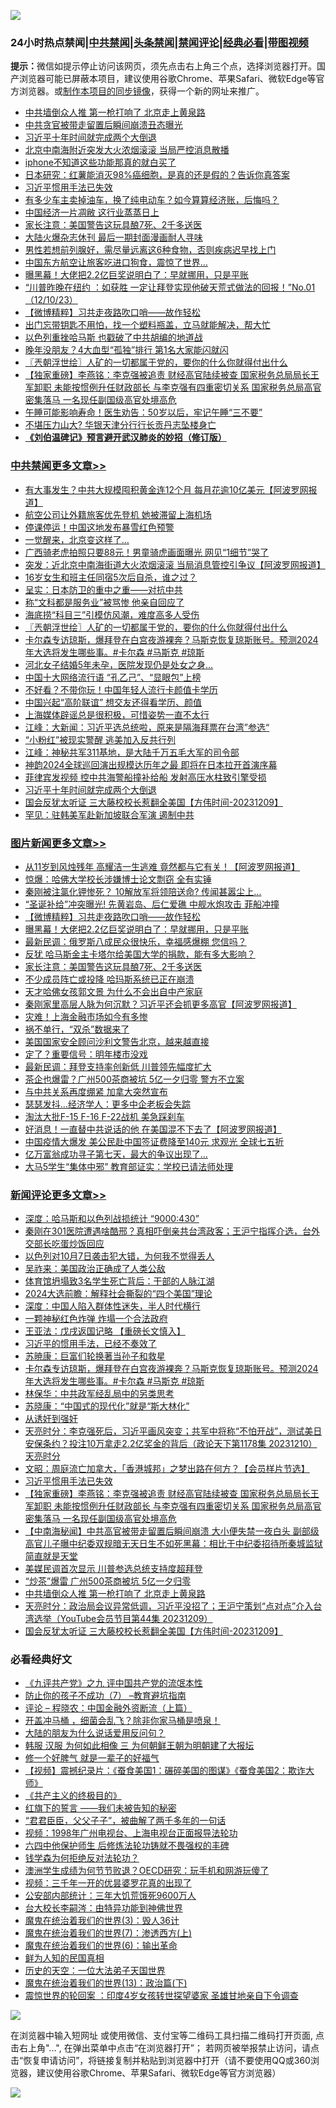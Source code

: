 ![](https://raw.githubusercontent.com/jsvpn/jsproxy/dev/64photo/fqnews-qr.jpg)

<div id="tt">
<h3>24小时热点禁闻|<a href="#%E4%B8%AD%E5%85%B1%E7%A6%81%E9%97%BB%E6%9B%B4%E5%A4%9A%E6%96%87%E7%AB%A0">中共禁闻</a>|<a href="#%E5%9B%BE%E7%89%87%E6%96%B0%E9%97%BB%E6%9B%B4%E5%A4%9A%E6%96%87%E7%AB%A0">头条禁闻</a>|<a href="#%E6%96%B0%E9%97%BB%E8%AF%84%E8%AE%BA%E6%9B%B4%E5%A4%9A%E6%96%87%E7%AB%A0">禁闻评论|<a href="#%E5%BF%85%E7%9C%8B%E7%BB%8F%E5%85%B8%E5%A5%BD%E6%96%87">经典必看</a>|<a href="https://fan1.xyz/3" target="_blank">带图视频</a></h3>
<div><b>提示：</b>微信如提示停止访问该网页，须先点击右上角三个点，选择浏览器打开。国产浏览器可能已屏蔽本项目，建议使用谷歌Chrome、苹果Safari、微软Edge等官方浏览器。或<a href="%E5%88%B6%E4%BD%9Cgit%E7%A6%81%E9%97%BB%E9%95%9C%E5%83%8F.md">制作本项目的同步镜像</a>，获得一个新的网址来推广。</div>
<ul>

<li><a href="/comments/20231210/1972232.md">中共墙倒众人推 第一枪打响了 北京走上黄泉路</a></li>
<li><a href="/ccpdope/20231210/1972256.md">中共贪官被带走留置后瞬间崩溃丑态曝光</a></li>
<li><a href="/cbnews/20231210/1972230.md">习近平十年时间就完成两个大倒退</a></li>
<li><a href="/baitai/20231211/1972313.md">北京中南海附近突发大火浓烟滚滚 当局严控消息散播</a></li>
<li><a href="/baitai/20231210/1972254.md">iphone不知道这些功能那真的就白买了</a></li>
<li><a href="/health/20231210/1972225.md">日本研究：红薯能消灭98%癌细胞，是真的还是假的？告诉你真答案</a></li>
<li><a href="/comments/20231211/1972365.md">习近平惯用手法已失效</a></li>
<li><a href="/lifebaike/20231211/1972376.md">有多少车主卖掉油车，换了纯电动车？如今算算经济账，后悔吗？</a></li>
<li><a href="/cnnews/20231211/1972366.md">中国经济一片凋敝 这行业蒸蒸日上</a></li>
<li><a href="/topimagenews/20231210/1972248.md">家长注意：美国警告这玩具酿7死、2千多送医</a></li>
<li><a href="/ccpdope/20231211/1972340.md">大陆火爆杂志休刊 最后一期封面漫画耐人寻味</a></li>
<li><a href="/lifebaike/20231210/1972228.md">男性若想前列腺好，需尽量远离这6种食物，否则疾病迟早找上门</a></li>
<li><a href="/cnnews/20231211/1972421.md">中国东方航空让旅客吃进口狗食，震惊了世界…</a></li>
<li><a href="/topimagenews/20231211/1972470.md">曝黑幕！大佬把2.2亿巨奖说明白了：早就挪用，只是平账</a></li>
<li><a href="/sohnews/20231211/1972322.md">“川普昨晚在纽约 ：如获胜 一定让拜登实现他破天荒式做法的回报！”No.01（12/10/23）</a></li>
<li><a href="/topimagenews/20231211/1972506.md">【微博精粹】习共走夜路吹口哨——故作轻松</a></li>
<li><a href="/lifebaike/20231210/1972233.md">出门忘带钥匙不用怕，找一个塑料瓶盖，立马就能解决，帮大忙</a></li>
<li><a href="/ccpdope/20231210/1972255.md">以色列重挫哈马斯 也戳破了中共胡编的地道战</a></li>
<li><a href="/funmedia/20231211/1972389.md">晚年没朋友？4大血型“孤独”排行 第1名大家能闪就闪</a></li>
<li><a href="/cbnews/20231211/1972463.md">〖兲朝浮世绘〗人矿的一切都属于党的，要你的什么你就得付出什么</a></li>
<li><a href="/comments/20231211/1972317.md">【独家重磅】李燕铭：李克强被追责 财经高官陆续被查 国家税务总局局长王军卸职 未能按惯例升任财政部长 与李克强有四重密切关系 国家税务总局高官密集落马 一名现任副国级高官处境高危</a></li>
<li><a href="/health/20231211/1972412.md">午睡可能影响寿命！医生劝告：50岁以后，牢记午睡“三不要”</a></li>
<li><a href="/baitai/20231211/1972343.md">不堪压力山大? 华银天津分行行长贡丹志坠楼身亡</a></li>
<li><b><a href="/comments/20200207/1272816.md" target="_blank">《刘伯温碑记》预言避开武汉肺炎的妙招（修订版）</a></b></li>
</ul>
</div>

<div class="catlist">
<h3><a href="/cbnews/" target="_blank">中共禁闻</a><span><a href="/cbnews/" target="_blank" rel="nofollow">更多文章>></a></span></h3>
<ul>
<li><a href="/cbnews/20231211/1972580.md" target="_blank">有大事发生？中共大规模囤积黄金连12个月 每月花逾10亿美元【阿波罗网报道】</a></li>
<li><a href="/cbnews/20231211/1972559.md" target="_blank">航空公司让外籍旅客优先登机 她被滞留上海机场</a></li>
<li><a href="/cbnews/20231211/1972558.md" target="_blank">停课停运！中国这地发布暴雪红色预警</a></li>
<li><a href="/cbnews/20231211/1972557.md" target="_blank">一觉醒来，北京变这样了…</a></li>
<li><a href="/cbnews/20231211/1972556.md" target="_blank">广西骑老虎拍照只要88元！男童骑虎画面曝光 网见“1细节”哭了</a></li>
<li><a href="/cbnews/20231211/1972545.md" target="_blank">突发：近北京中南海街道大火浓烟滚滚 当局消息管控引争议【阿波罗网报道】</a></li>
<li><a href="/cbnews/20231211/1972507.md" target="_blank">16岁女生和班主任同宿5次后自杀，谁之过？</a></li>
<li><a href="/cbnews/20231211/1972489.md" target="_blank">呈实：日本防卫的重中之重——对抗中共</a></li>
<li><a href="/cbnews/20231211/1972488.md" target="_blank">称“文科都是服务业”被骂惨 他亲自回应了</a></li>
<li><a href="/cbnews/20231211/1972471.md" target="_blank">海底捞“科目三”引模仿风潮，难度高多人受伤</a></li>
<li><a href="/cbnews/20231211/1972463.md" target="_blank">〖兲朝浮世绘〗人矿的一切都属于党的，要你的什么你就得付出什么</a></li>
<li><a href="/comments/20231211/1972460.md" target="_blank">卡尔森专访琼斯，爆拜登在白宫夜游裸奔？马斯克恢复琼斯账号。预测2024年大选将发生哪些事。#卡尔森 #马斯克 #琼斯</a></li>
<li><a href="/cbnews/20231211/1972447.md" target="_blank">河北女子结婚5年未孕，医院发现仍是处女之身…</a></li>
<li><a href="/cbnews/20231211/1972446.md" target="_blank">中国十大网络流行语 “孔乙己”、“显眼包”上榜</a></li>
<li><a href="/cbnews/20231211/1972445.md" target="_blank">不好看？不带你玩！中国年轻人流行卡颜值卡学历</a></li>
<li><a href="/cbnews/20231211/1972427.md" target="_blank">中国兴起“高阶联谊” 想交友还得看学历、颜值</a></li>
<li><a href="/cbnews/20231211/1972404.md" target="_blank">上海媒体辟谣总是很积极，可惜姿势一直不太行</a></li>
<li><a href="/cbnews/20231211/1972387.md" target="_blank">江峰：大新闻：习近平选总统啦，原来是隔海拜票在台湾”参选“</a></li>
<li><a href="/cbnews/20231211/1972306.md" target="_blank">“小粉红”被现实警醒 逃美加入反共行列</a></li>
<li><a href="/cbnews/20231211/1972304.md" target="_blank">江峰：神秘共军311基地，是大陆千万五毛大军的司令部</a></li>
<li><a href="/cbnews/20231210/1972277.md" target="_blank">神韵2024全球巡回演出规模达历年之最 即将在日本拉开首演序幕</a></li>
<li><a href="/cbnews/20231210/1972262.md" target="_blank">菲律宾发视频 控中共海警船撞补给船 发射高压水柱致引擎受损</a></li>
<li><a href="/cbnews/20231210/1972230.md" target="_blank">习近平十年时间就完成两个大倒退</a></li>
<li><a href="/comments/20231210/1972166.md" target="_blank">国会反犹太听证 三大藤校校长惹翻全美国【方伟时间-20231209】</a></li>
<li><a href="/cbnews/20231210/1972157.md" target="_blank">罕见：驻韩美军赴新加坡联合军演 遏制中共</a></li>

</ul>
</div>
<div class="catlist">
<h3><a href="/topimagenews/" target="_blank">图片新闻</a><span><a href="/topimagenews/" target="_blank" rel="nofollow">更多文章>></a></span></h3>
<ul>
<li><a href="/topimagenews/20231211/1972568.md" target="_blank">从11岁到风烛残年 高耀洁一生逃难 竟然都与它有关！【阿波罗网报道】</a></li>
<li><a href="/topimagenews/20231211/1972555.md" target="_blank">惊爆：哈佛大学校长涉嫌博士论文剽窃 全有实锤</a></li>
<li><a href="/topimagenews/20231211/1972549.md" target="_blank">秦刚被注氯化钾惨死？ 10解放军将领陪送命? 传闻甚嚣尘上&#8230;</a></li>
<li><a href="/topimagenews/20231211/1972544.md" target="_blank">“圣诞补给”冲突曝光! 先黄岩岛、后仁爱礁 中舰水炮攻击 菲船冲撞</a></li>
<li><a href="/topimagenews/20231211/1972506.md" target="_blank">【微博精粹】习共走夜路吹口哨——故作轻松</a></li>
<li><a href="/topimagenews/20231211/1972470.md" target="_blank">曝黑幕！大佬把2.2亿巨奖说明白了：早就挪用，只是平账</a></li>
<li><a href="/topimagenews/20231211/1972368.md" target="_blank">最新民调：俄罗斯八成民众很快乐，幸福感爆棚 您信吗？</a></li>
<li><a href="/topimagenews/20231211/1972367.md" target="_blank">反犹 哈马斯金主卡塔尔给美国大学的捐款，能有多大影响？</a></li>
<li><a href="/topimagenews/20231210/1972248.md" target="_blank">家长注意：美国警告这玩具酿7死、2千多送医</a></li>
<li><a href="/topimagenews/20231210/1972200.md" target="_blank">不少成员阵亡或投降 哈玛斯系统已正在崩溃</a></li>
<li><a href="/topimagenews/20231210/1972183.md" target="_blank">天才哈佛女孩郭文景 为什么不会出自中产家庭</a></li>
<li><a href="/topimagenews/20231210/1972156.md" target="_blank">秦刚家里高层人脉为何沉默？习近平还会抓更多高官【阿波罗网报道】</a></li>
<li><a href="/topimagenews/20231210/1972104.md" target="_blank">灾难！上海金融市场如今有多惨</a></li>
<li><a href="/topimagenews/20231210/1972103.md" target="_blank">祸不单行，“双杀”数据来了</a></li>
<li><a href="/topimagenews/20231210/1972054.md" target="_blank">美国国家安全顾问沙利文警告北京，越来越直接</a></li>
<li><a href="/topimagenews/20231210/1972053.md" target="_blank">定了？重要信号：明年楼市没戏</a></li>
<li><a href="/topimagenews/20231210/1972052.md" target="_blank">最新民调：拜登支持率创新低 川普领先幅度扩大</a></li>
<li><a href="/topimagenews/20231210/1972051.md" target="_blank">茶企也爆雷？广州500茶商被坑 5亿一夕归零 警方不立案</a></li>
<li><a href="/topimagenews/20231210/1972041.md" target="_blank">与中共关系再度绷紧 加拿大突然宣布</a></li>
<li><a href="/topimagenews/20231209/1971918.md" target="_blank">瑟瑟发抖…经济学人：更多中企老板会失踪</a></li>
<li><a href="/topimagenews/20231209/1971893.md" target="_blank">淘汰大批F-15 F-16 F-22战机 美急踩刹车</a></li>
<li><a href="/topimagenews/20231209/1971890.md" target="_blank">好消息！一直替中共说话的他 在美国混不下去了【阿波罗网报道】</a></li>
<li><a href="/topimagenews/20231209/1971884.md" target="_blank">中国疫情大爆发 美公民赴中国签证费降至140元 求观光 全球七五折</a></li>
<li><a href="/topimagenews/20231209/1971883.md" target="_blank">亿万富翁成功寻子第七天，最大的争议出现了…</a></li>
<li><a href="/topimagenews/20231209/1971862.md" target="_blank">大马5学生“集体中邪” 教育部证实：学校已请法师处理</a></li>

</ul>
</div>
<div class="catlist">
<h3><a href="/comments/" target="_blank">新闻评论</a><span><a href="/comments/" target="_blank" rel="nofollow">更多文章>></a></span></h3>
<ul>
<li><a href="/comments/20231211/1972571.md" target="_blank">深度：哈马斯和以色列战损统计 “9000:430”</a></li>
<li><a href="/comments/20231211/1972531.md" target="_blank">秦刚在301医院遭遇啥酷邢？真相吓倒亲共台湾政客；王沪宁指挥介选，台外交部长吃蛋炒饭回应</a></li>
<li><a href="/comments/20231211/1972497.md" target="_blank">以色列对10月7日袭击犯大错，为何我不觉得丢人</a></li>
<li><a href="/comments/20231211/1972496.md" target="_blank">吴祚来：美国政治正确成了人类公敌</a></li>
<li><a href="/comments/20231211/1972495.md" target="_blank">体育馆坍塌致3名学生死亡背后：干部的人脉江湖</a></li>
<li><a href="/comments/20231211/1972494.md" target="_blank">2024大选前瞻：解释社会撕裂的“四个美国”理论</a></li>
<li><a href="/comments/20231211/1972493.md" target="_blank">深度：中国人陷入群体性迷失，半人时代横行</a></li>
<li><a href="/comments/20231211/1972492.md" target="_blank">一颗神秘红色炸弹 炸塌一个合法政府</a></li>
<li><a href="/comments/20231211/1972476.md" target="_blank">王亚法：戊戌返国记略 【重磅长文慎入】</a></li>
<li><a href="/comments/20231211/1972475.md" target="_blank">习近平的惯用手法，已经不奏效了</a></li>
<li><a href="/comments/20231211/1972474.md" target="_blank">苏暁康：巨富们轮换著当孙子和救星</a></li>
<li><a href="/comments/20231211/1972460.md" target="_blank">卡尔森专访琼斯，爆拜登在白宫夜游裸奔？马斯克恢复琼斯账号。预测2024年大选将发生哪些事。#卡尔森 #马斯克 #琼斯</a></li>
<li><a href="/comments/20231211/1972453.md" target="_blank">林保华：中共政军经乱局中的另类思考</a></li>
<li><a href="/comments/20231211/1972452.md" target="_blank">苏晓康：“中国式的现代化”就是“斯大林化”</a></li>
<li><a href="/comments/20231211/1972435.md" target="_blank">从诱奸到强奸</a></li>
<li><a href="/comments/20231211/1972426.md" target="_blank">天亮时分：李克强死后，习近平画风突变；共军中将称“不怕开战”，测试美日安保条约？投注10万拿走2.2亿奖金的背后（政论天下第1178集 20231210）天亮时分</a></li>
<li><a href="/comments/20231211/1972403.md" target="_blank">文昭：周庭流亡加拿大，「香港城邦」之梦出路在何方？【会员样片节选】</a></li>
<li><a href="/comments/20231211/1972365.md" target="_blank">习近平惯用手法已失效</a></li>
<li><a href="/comments/20231211/1972317.md" target="_blank">【独家重磅】李燕铭：李克强被追责 财经高官陆续被查 国家税务总局局长王军卸职 未能按惯例升任财政部长 与李克强有四重密切关系 国家税务总局高官密集落马 一名现任副国级高官处境高危</a></li>
<li><a href="/comments/20231210/1972284.md" target="_blank">【中南海秘闻】中共高官被带走留置后瞬间崩溃 大小便失禁一夜白头 副部级高官儿子曝中纪委双规暗无天日生不如死黑幕：相比于中纪委招待所秦城监狱简直就是天堂</a></li>
<li><a href="/comments/20231210/1972267.md" target="_blank">美媒民调首次显示 川普参选总统支持度超拜登</a></li>
<li><a href="/comments/20231210/1972266.md" target="_blank">“炒茶”爆雷 广州500茶商被坑 5亿一夕归零</a></li>
<li><a href="/comments/20231210/1972232.md" target="_blank">中共墙倒众人推 第一枪打响了 北京走上黄泉路</a></li>
<li><a href="/comments/20231210/1972182.md" target="_blank">天亮时分：政治局会议异常低调，习近平没招了；王沪宁策划“点对点”介入台湾选举（YouTube会员节目第44集 20231209）</a></li>
<li><a href="/comments/20231210/1972166.md" target="_blank">国会反犹太听证 三大藤校校长惹翻全美国【方伟时间-20231209】</a></li>

</ul>
</div>

<div class="catlist">
<h3>必看经典好文</h3>
<ul>
<li><a href="/bookonline/20131116/201045.md" target="_blank">《九评共产党》之九 评中国共产党的流氓本性</a></li>
<li><a href="/comments/20230922/1901294.md" target="_blank">防止你的孩子不成功（7） &#8211;教育避坑指南</a></li>
<li><a href="/ssgc/20230821/1923285.md" target="_blank">评论 &#8211; 程晓农：中国金融外资断流（上篇）</a></li>
<li><a href="/comments/20231203/1969183.md" target="_blank">开盖冲马桶 ，细菌会乱飞？除非你家马桶是喷泉！</a></li>
<li><a href="/lifebaike/20200505/1323183.md" target="_blank">大陆的朋友为什么说话爱用反问句？</a></li>
<li><a href="/bannedvideo/20220328/1710971.md" target="_blank">韩服 汉服 为何如此相像 三 为何朝鲜王朝为明朝建了大报坛</a></li>
<li><a href="/funmedia/20200713/1359909.md" target="_blank">修一个好脾气 就是一辈子的好福气</a></li>
<li><a href="/comments/20210123/1473011.md" target="_blank">【视频】震撼纪录片：《蚕食美国1：碾碎美国的图谋》《蚕食美国2：欺诈大师》</a></li>
<li><a href="/bookwiki/20171120/858084.md" target="_blank">《共产主义的终极目的》</a></li>
<li><a href="/comments/20221219/1825441.md" target="_blank">红旗下的誓言 ——我们未被告知的秘密</a></li>
<li><a href="/comments/20220728/1764149.md" target="_blank">“君君臣臣，父父子子”，被曲解了两千多年的一句话</a></li>
<li><a href="/topimagenews/20180331/921716.md" target="_blank">视频：1998年广州电视台、上海电视台正面报导法轮功</a></li>
<li><a href="/comments/20200926/1403542.md" target="_blank">六四中他保护师生 后修炼法轮功铸就不畏强权的丰碑</a></li>
<li><a href="/comments/20210123/1473430.md" target="_blank">钱学森为何拒绝反对法轮功？</a></li>
<li><a href="/lifebaike/20231208/1971242.md" target="_blank">澳洲学生成绩为何节节败退？OECD研究：玩手机和网游玩傻了</a></li>
<li><a href="/aomi/qiwen/20151223/484507.md" target="_blank">视频：三千年一开的优昙婆罗花真的出现了</a></li>
<li><a href="/comments/20200515/220430.md" target="_blank">公安部内部统计：三年大饥荒饿死9600万人</a></li>
<li><a href="/aomi/life/20141109/310549.md" target="_blank">台大校长李嗣涔：由特异功能到神佛世界</a></li>
<li><a href="/topimagenews/20180521/945342.md" target="_blank">魔鬼在统治着我们的世界(3)：毁人36计</a></li>
<li><a href="/topimagenews/20180527/948369.md" target="_blank">魔鬼在统治着我们的世界(7)：渗透西方(上)</a></li>
<li><a href="/topimagenews/20180524/947358.md" target="_blank">魔鬼在统治着我们的世界(6)：输出革命</a></li>
<li><a href="/comments/20200926/1403589.md" target="_blank">鲜为人知的民国真相</a></li>
<li><a href="/tculture/20121025/73067.md" target="_blank">历史的天空：一位大法弟子天国世界</a></li>
<li><a href="/topimagenews/20180602/951960.md" target="_blank">魔鬼在统治着我们的世界(13)：政治篇(下)</a></li>
<li><a href="/comments/20210307/1499941.md" target="_blank">震惊世界的轮回案 ：印度4岁女孩转世探望婆家 圣雄甘地亲自下令调查</a></li>

</ul>
</div>

![](https://raw.githubusercontent.com/jsvpn/jsproxy/dev/64photo/fqnews-qr.jpg)

在浏览器中输入短网址 或使用微信、支付宝等二维码工具扫描二维码打开页面, 点击右上角"...", 在弹出菜单中点击“在浏览器打开”； 若网页被举报禁止访问，请点击“恢复申请访问”，将链接复制并粘贴到浏览器中打开（请不要使用QQ或360浏览器，建议使用谷歌Chrome、苹果Safari、微软Edge等官方浏览器）

![](https://raw.githubusercontent.com/jsvpn/jsproxy/dev/64photo/wx.jpg)